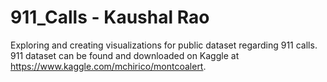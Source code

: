 # 911_Calls - Kaushal Rao
Exploring and creating visualizations for public dataset regarding 911 calls. 911 dataset can be found and downloaded on Kaggle at https://www.kaggle.com/mchirico/montcoalert. 
